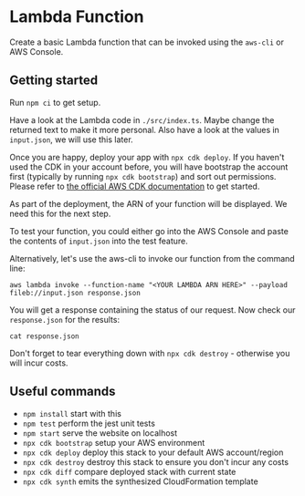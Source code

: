 # Lambda Function

Create a basic Lambda function that can be invoked using the `aws-cli` or AWS Console.

## Getting started

Run `npm ci` to get setup.

Have a look at the Lambda code in `./src/index.ts`. Maybe change the returned text to make it more personal. Also have a look at the values in `input.json`, we will use this later.

Once you are happy, deploy your app with `npx cdk deploy`. If you haven't used the CDK in your account before, you will have bootstrap the account first (typically by running `npx cdk bootstrap`) and sort out permissions. Please refer to [the official AWS CDK documentation](https://docs.aws.amazon.com/cdk/latest/guide/home.html) to get started.

As part of the deployment, the ARN of your function will be displayed. We need this for the next step.

To test your function, you could either go into the AWS Console and paste the contents of `input.json` into the test feature.

Alternatively, let's use the aws-cli to invoke our function from the command line:

```console
aws lambda invoke --function-name "<YOUR LAMBDA ARN HERE>" --payload fileb://input.json response.json
```

You will get a response containing the status of our request. Now check our `response.json` for the results:

```console
cat response.json
```

Don't forget to tear everything down with `npx cdk destroy` - otherwise you will incur costs.

## Useful commands

- `npm install` start with this
- `npm test` perform the jest unit tests
- `npm start` serve the website on localhost
- `npx cdk bootstrap` setup your AWS environment
- `npx cdk deploy` deploy this stack to your default AWS account/region
- `npx cdk destroy` destroy this stack to ensure you don't incur any costs
- `npx cdk diff` compare deployed stack with current state
- `npx cdk synth` emits the synthesized CloudFormation template
